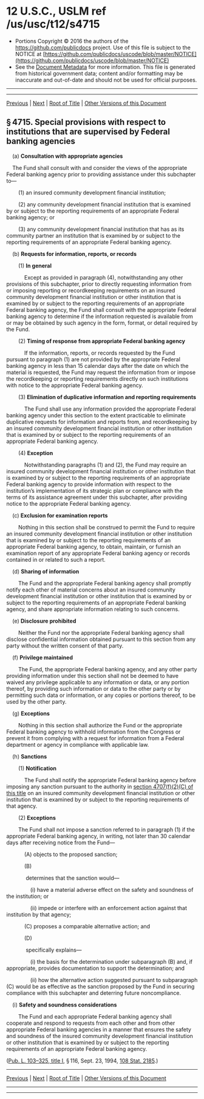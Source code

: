 ---
---

# 12 U.S.C., USLM ref /us/usc/t12/s4715

* Portions Copyright © 2016 the authors of the https://github.com/publicdocs project.
  Use of this file is subject to the NOTICE at [https://github.com/publicdocs/uscode/blob/master/NOTICE](https://github.com/publicdocs/uscode/blob/master/NOTICE)
* See the [Document Metadata](././../../../../..//README.md) for more information.
  This file is generated from historical government data; content and/or formatting may be inaccurate and out-of-date and should not be used for official purposes.

----------
----------

[Previous](./../../../../..//us/usc/t12/ch47/schI/m__us_usc_t12_s4714.md) | [Next](./../../../../..//us/usc/t12/ch47/schI/m__us_usc_t12_s4716.md) | [Root of Title](./../../../../../) | [Other Versions of this Document](https://publicdocs.github.io/go/links?ns=uslm&ref=%2Fus%2Fusc%2Ft12%2Fs4715)

## § 4715. Special provisions with respect to institutions that are supervised by Federal banking agencies

    (a) __Consultation with appropriate agencies__ 

    The Fund shall consult with and consider the views of the appropriate Federal banking agency prior to providing assistance under this subchapter to—

        (1) an insured community development financial institution;

        (2) any community development financial institution that is examined by or subject to the reporting requirements of an appropriate Federal banking agency; or

        (3) any community development financial institution that has as its community partner an institution that is examined by or subject to the reporting requirements of an appropriate Federal banking agency.

    (b) __Requests for information, reports, or records__ 

        (1) __In general__ 

            Except as provided in paragraph (4), notwithstanding any other provisions of this subchapter, prior to directly requesting information from or imposing reporting or recordkeeping requirements on an insured community development financial institution or other institution that is examined by or subject to the reporting requirements of an appropriate Federal banking agency, the Fund shall consult with the appropriate Federal banking agency to determine if the information requested is available from or may be obtained by such agency in the form, format, or detail required by the Fund.

        (2) __Timing of response from appropriate Federal banking agency__ 

            If the information, reports, or records requested by the Fund pursuant to paragraph (1) are not provided by the appropriate Federal banking agency in less than 15 calendar days after the date on which the material is requested, the Fund may request the information from or impose the recordkeeping or reporting requirements directly on such institutions with notice to the appropriate Federal banking agency.

        (3) __Elimination of duplicative information and reporting requirements__ 

            The Fund shall use any information provided the appropriate Federal banking agency under this section to the extent practicable to eliminate duplicative requests for information and reports from, and recordkeeping by an insured community development financial institution or other institution that is examined by or subject to the reporting requirements of an appropriate Federal banking agency.

        (4) __Exception__ 

            Notwithstanding paragraphs (1) and (2), the Fund may require an insured community development financial institution or other institution that is examined by or subject to the reporting requirements of an appropriate Federal banking agency to provide information with respect to the institution’s implementation of its strategic plan or compliance with the terms of its assistance agreement under this subchapter, after providing notice to the appropriate Federal banking agency.

    (c) __Exclusion for examination reports__ 

        Nothing in this section shall be construed to permit the Fund to require an insured community development financial institution or other institution that is examined by or subject to the reporting requirements of an appropriate Federal banking agency, to obtain, maintain, or furnish an examination report of any appropriate Federal banking agency or records contained in or related to such a report.

    (d) __Sharing of information__ 

        The Fund and the appropriate Federal banking agency shall promptly notify each other of material concerns about an insured community development financial institution or other institution that is examined by or subject to the reporting requirements of an appropriate Federal banking agency, and share appropriate information relating to such concerns.

    (e) __Disclosure prohibited__ 

        Neither the Fund nor the appropriate Federal banking agency shall disclose confidential information obtained pursuant to this section from any party without the written consent of that party.

    (f) __Privilege maintained__ 

        The Fund, the appropriate Federal banking agency, and any other party providing information under this section shall not be deemed to have waived any privilege applicable to any information or data, or any portion thereof, by providing such information or data to the other party or by permitting such data or information, or any copies or portions thereof, to be used by the other party.

    (g) __Exceptions__ 

        Nothing in this section shall authorize the Fund or the appropriate Federal banking agency to withhold information from the Congress or prevent it from complying with a request for information from a Federal department or agency in compliance with applicable law.

    (h) __Sanctions__ 

        (1) __Notification__ 

            The Fund shall notify the appropriate Federal banking agency before imposing any sanction pursuant to the authority in [section 4707(f)(2)(C) of this title][/us/usc/t12/s4707/f/2/C] on an insured community development financial institution or other institution that is examined by or subject to the reporting requirements of that agency.

        (2) __Exceptions__ 

        The Fund shall not impose a sanction referred to in paragraph (1) if the appropriate Federal banking agency, in writing, not later than 30 calendar days after receiving notice from the Fund—

            (A) objects to the proposed sanction;

            (B)

             determines that the sanction would—

                (i) have a material adverse effect on the safety and soundness of the institution; or

                (ii) impede or interfere with an enforcement action against that institution by that agency;

            (C) proposes a comparable alternative action; and

            (D)

             specifically explains—

                (i) the basis for the determination under subparagraph (B) and, if appropriate, provides documentation to support the determination; and

                (ii) how the alternative action suggested pursuant to subparagraph (C) would be as effective as the sanction proposed by the Fund in securing compliance with this subchapter and deterring future noncompliance.

    (i) __Safety and soundness considerations__ 

        The Fund and each appropriate Federal banking agency shall cooperate and respond to requests from each other and from other appropriate Federal banking agencies in a manner that ensures the safety and soundness of the insured community development financial institution or other institution that is examined by or subject to the reporting requirements of an appropriate Federal banking agency.

([Pub. L. 103–325, title I][/us/pl/103/325/tI], § 116, Sept. 23, 1994, [108 Stat. 2185][/us/stat/108/2185].)

----------

[Previous](./../../../../..//us/usc/t12/ch47/schI/m__us_usc_t12_s4714.md) | [Next](./../../../../..//us/usc/t12/ch47/schI/m__us_usc_t12_s4716.md) | [Root of Title](./../../../../../) | [Other Versions of this Document](https://publicdocs.github.io/go/links?ns=uslm&ref=%2Fus%2Fusc%2Ft12%2Fs4715)

----------
----------

[/us/usc/t12/s4707/f/2/C]: https://publicdocs.github.io/go/links?ns=uslm&ref=%2Fus%2Fusc%2Ft12%2Fs4707%2Ff%2F2%2FC
[/us/pl/103/325/tI]: https://publicdocs.github.io/go/links?ns=uslm&ref=%2Fus%2Fpl%2F103%2F325%2FtI
[/us/stat/108/2185]: https://publicdocs.github.io/go/links?ns=uslm&ref=%2Fus%2Fstat%2F108%2F2185


